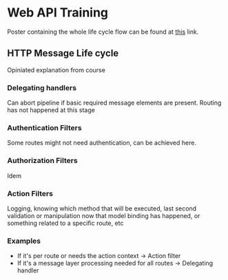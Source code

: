 # Web API Training
Poster containing the whole life cycle flow can be found at [this](https://www.asp.net/media/4071077/aspnet-web-api-poster.pdf) link.
## HTTP Message Life cycle
Opiniated explanation from course
### Delegating handlers
Can abort pipeline if basic required message elements are present. Routing has not happened at this stage
### Authentication Filters
Some routes might not need authentication, can be achieved here.
### Authorization Filters
Idem
### Action Filters
Logging, knowing which method that will be executed, last second validation or manipulation now that model binding has happened, or something related to a specific route, etc
### Examples
- If it's per route or needs the action context 			-> Action filter
- If it's a message layer processing needed for all routes 	-> Delegating handler
